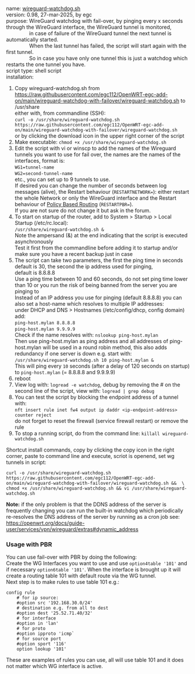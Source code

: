  name: [wireguard-watchdog.sh](https://forum.openwrt.org/t/wireguard-watchdog-with-fail-over/192436)  
version: 0.98, 27-mar-2025, by egc  
purpose: WireGuard watchdog with fail-over, by pinging every x seconds through the WireGuard interface, the WireGuard tunnel is monitored,  
&nbsp;&nbsp;&nbsp;&nbsp;&nbsp;&nbsp;&nbsp;&nbsp;&nbsp;&nbsp;&nbsp;&nbsp;&nbsp;&nbsp;&nbsp; in case of failure of the WireGuard tunnel the next tunnel is automatically started.  
&nbsp;&nbsp;&nbsp;&nbsp;&nbsp;&nbsp;&nbsp;&nbsp;&nbsp;&nbsp;&nbsp;&nbsp;&nbsp;&nbsp;&nbsp; When the last tunnel has failed, the script will start again with the first tunnel.  
&nbsp;&nbsp;&nbsp;&nbsp;&nbsp;&nbsp;&nbsp;&nbsp;&nbsp;&nbsp;&nbsp;&nbsp;&nbsp;&nbsp;&nbsp; So in case you have only one tunnel this is just a watchdog which restarts the one tunnel you have.  
script type: shell script  
installation:  
1. Copy wireguard-watchdog.sh from https://raw.githubusercontent.com/egc112/OpenWRT-egc-add-on/main/wireguard-watchdog-with-failover/wireguard-watchdog.sh to /usr/share  
   either with, from commandline (SSH):  
   `curl -o /usr/share/wireguard-watchdog.sh https://raw.githubusercontent.com/egc112/OpenWRT-egc-add-on/main/wireguard-watchdog-with-failover/wireguard-watchdog.sh`  
   or by clicking the download icon in the upper right corner of the script  
2. Make executable: `chmod +x /usr/share/wireguard-watchdog.sh`  
3. Edit the script with vi or winscp to add the names of the Wireguard tunnels you want to use for fail over, the names are the names of the interfaces, format is:   
   `WG1=tunnel-name`  
   `WG2=second-tunnel-name`  
   etc., you can set up to 9 tunnels to use.  
   If desired you can change the number of seconds between log messages (alive), the Restart behaviour (`RESTARTNETWORK=`): either restart the whole Network or only the WireGuard interface and the Restart behaviour of [Policy Based Routing](https://docs.openwrt.melmac.net/pbr/) (`RESTARTPBR=`).  
   If you are not sure do not change it but ask in the forum.  
5. To start on startup of the router, add to System > Startup > Local Startup (/etc/rc.local):  
   `/usr/share/wireguard-watchdog.sh &`  
   Note the ampersand (&) at the end indicating that the script is executed asynchronously  
   Test it first from the commandline before adding it to startup and/or make sure you have a recent backup just in case  
6. The script can take two parameters, the first the ping time in seconds default is 30, the second the ip address used for pinging,   
   default is 8.8.8.8  
   Use a ping time between 10 and 60 seconds, do not set ping time lower than 10 or you run the risk of being banned from the server you are pinging to  
   Instead of an IP address you use for pinging (default 8.8.8.8) you can also set a host-name which resolves to multiple IP addresses:  
   under DHCP and DNS > Hostnames (/etc/config/dhcp, config domain) add:  
   `ping-host.mylan 8.8.8.8`  
   `ping-host.mylan 9.9.9.9`  
   Check if the name resolves with: `nslookup ping-host.mylan`  
   Then use ping-host.mylan as ping address and all addresses of ping-host.mylan will be used in a round robin method, this also adds redundancy if one server is down e.g. start with:  
   `/usr/share/wireguard-watchdog.sh 10 ping-host.mylan &`  
   This will ping every `10` seconds (after a delay of 120 seconds on startup) to `ping-host.mylan` (= 8.8.8.8 and 9.9.9.9)  
7. reboot  
8. View log with: `logread -e watchdog`, debug by removing the # on the second line of the script, view with: `logread | grep debug`  
9. You can test the script by blocking the endpoint address of a tunnel with:  
   `nft insert rule inet fw4 output ip daddr <ip-endpoint-address> counter reject`  
    do not forget to reset the firewall (service firewall restart) or remove the rule
10. To stop a running script, do from the command line: `killall wireguard-watchdog.sh`

Shortcut install commands, copy by clicking the copy icon in the right corner, paste to command line and execute, scriot is openend, set wg tunnels in script:
```
curl -o /usr/share/wireguard-watchdog.sh https://raw.githubusercontent.com/egc112/OpenWRT-egc-add-on/main/wireguard-watchdog-with-failover/wireguard-watchdog.sh &&  \
chmod +x /usr/share/wireguard-watchdog.sh && vi /usr/share/wireguard-watchdog.sh
```
  
**Note:** if the only problem is that the DDNS address of the server is frequently changing you can run the built-in watchdog which periodically re-resolves the DNS address of the server by running as a cron job see:  
https://openwrt.org/docs/guide-user/services/vpn/wireguard/extras#dynamic_address  

### Usage with PBR  
You can use fail-over with PBR by doing the following:  
Create the WG Interfaces you want to use and use `option4table '101'` and if necessary `option6table '101'`. When the interface is brought up it will create a routing table 101 with default route via the WG tunnel.   
Next step is to make rules to use table 101 e.g.:  
```
config rule
	# for ip source:
	#option src '192.168.30.0/24'
	# destination e.g. from all to dest
	#option dest '25.52.71.40/32'
	# for interface
	#option in 'lan'
	# for proto
	#option ipproto 'icmp`
	# for source port
	#option sport '116'
	option lookup '101'
```
These are examples of rules you can use, all will use table 101 and it does not matter which WG interface is active.  
